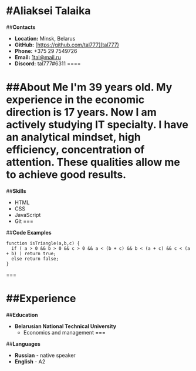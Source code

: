 #__Aliaksei Talaika__ 
====

##__Contacts__ 
* __Location:__ Minsk, Belarus
* __GitHub:__ [https://github.com/tal777](tal777)
* __Phone:__ +375 29 7549726
* __Email:__ 1tal@mail.ru
* __Discord:__ tal777#6311
====

##__About Me__ 
I'm 39 years old. My experience in the economic direction is 17 years. Now I am actively studying IT specialty. I have an analytical mindset, high efficiency, concentration of attention. These qualities allow me to achieve good results.
===

##__Skills__ 
* HTML
* CSS
* JavaScript
* Git
===

##__Code Examples__ 
```
function isTriangle(a,b,c) {
  if ( a > 0 && b > 0 && c > 0 && a < (b + c) && b < (a + c) && c < (a + b) ) return true; 
  else return false;
}
```
===

##__Experience__ 
===

##__Education__ 
* __Belarusian National Technical University__
    + Economics and management
===

##__Languages__ 
* __Russian__ - native speaker
* __English__ - A2
